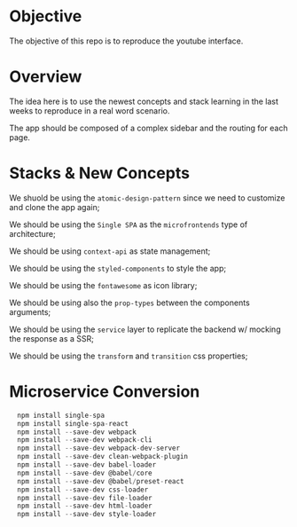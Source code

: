 # Objective

The objective of this repo is to reproduce the youtube interface.

# Overview

The idea here is to use the newest concepts and stack learning in the last weeks to reproduce in a real word scenario.

The app should be composed of a complex sidebar and the routing for each page.

# Stacks & New Concepts

We shuold be using the `atomic-design-pattern` since we need to customize and clone the app again;

We should be using the `Single SPA` as the `microfrontends` type of architecture;

We should be using `context-api` as state management;

We should be using the `styled-components` to style the app;

We should be using the `fontawesome` as icon library;

We should be using also the `prop-types` between the components arguments;

We should be using the `service` layer to replicate the backend w/ mocking the response as a SSR;

We should be using the `transform` and `transition` css properties;

# Microservice Conversion

```js
  npm install single-spa
  npm install single-spa-react
  npm install --save-dev webpack
  npm install --save-dev webpack-cli
  npm install --save-dev webpack-dev-server
  npm install --save-dev clean-webpack-plugin
  npm install --save-dev babel-loader
  npm install --save-dev @babel/core
  npm install --save-dev @babel/preset-react
  npm install --save-dev css-loader
  npm install --save-dev file-loader
  npm install --save-dev html-loader
  npm install --save-dev style-loader
```
